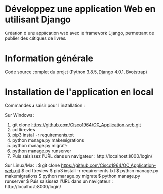 # Développez une application Web en utilisant Django

Création d'une application web avec le framework Django, permettant de publier des critiques de livres.

# Information générale

Code source complet du projet (Python 3.8.5, Django 4.0.1, Bootstrap)

# Installation de l'application en local

Commandes à saisir pour l'installation :

Sur Windows : 

1. git clone https://github.com/Cisco1964/OC_Application-web.git
2. cd litreview
3. pip3 install -r requirements.txt 
4. python manage.py makemigrations
5. python manage.py migrate
6. python manage.py runserver
7. Puis saisissez l'URL dans un navigateur : http://localhost:8000/login/





Sur Linux/Mac : 
$ git clone https://github.com/Cisco1964/OC_Application-web.git
$ cd litreview
$ pip3 install -r requirements.txt 
$ python manage.py makemigrations
$ python manage.py migrate
$ python manage.py runserver
$ Puis saisissez l'URL dans un navigateur : http://localhost:8000/login/

